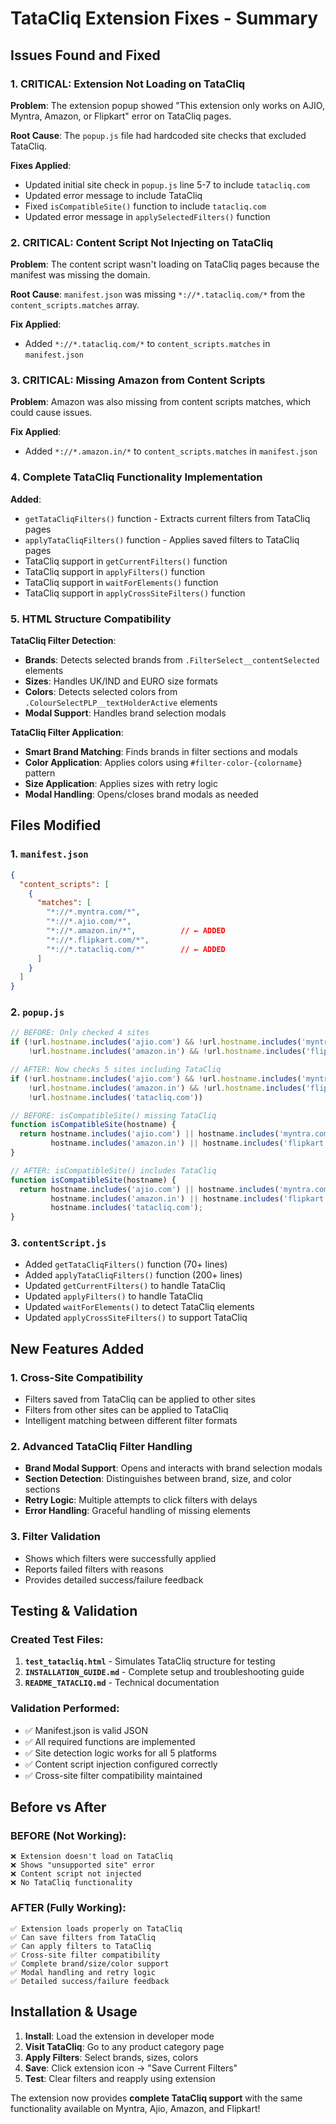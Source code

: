 # TataCliq Extension Fixes - Summary

## Issues Found and Fixed

### 1. **CRITICAL: Extension Not Loading on TataCliq**
**Problem**: The extension popup showed "This extension only works on AJIO, Myntra, Amazon, or Flipkart" error on TataCliq pages.

**Root Cause**: The `popup.js` file had hardcoded site checks that excluded TataCliq.

**Fixes Applied**:
- Updated initial site check in `popup.js` line 5-7 to include `tatacliq.com`
- Updated error message to include TataCliq
- Fixed `isCompatibleSite()` function to include `tatacliq.com`
- Updated error message in `applySelectedFilters()` function

### 2. **CRITICAL: Content Script Not Injecting on TataCliq**
**Problem**: The content script wasn't loading on TataCliq pages because the manifest was missing the domain.

**Root Cause**: `manifest.json` was missing `*://*.tatacliq.com/*` from the `content_scripts.matches` array.

**Fix Applied**:
- Added `*://*.tatacliq.com/*` to `content_scripts.matches` in `manifest.json`

### 3. **CRITICAL: Missing Amazon from Content Scripts**
**Problem**: Amazon was also missing from content scripts matches, which could cause issues.

**Fix Applied**:
- Added `*://*.amazon.in/*` to `content_scripts.matches` in `manifest.json`

### 4. **Complete TataCliq Functionality Implementation**
**Added**:
- `getTataCliqFilters()` function - Extracts current filters from TataCliq pages
- `applyTataCliqFilters()` function - Applies saved filters to TataCliq pages
- TataCliq support in `getCurrentFilters()` function
- TataCliq support in `applyFilters()` function
- TataCliq support in `waitForElements()` function
- TataCliq support in `applyCrossSiteFilters()` function

### 5. **HTML Structure Compatibility**
**TataCliq Filter Detection**:
- **Brands**: Detects selected brands from `.FilterSelect__contentSelected` elements
- **Sizes**: Handles UK/IND and EURO size formats
- **Colors**: Detects selected colors from `.ColourSelectPLP__textHolderActive` elements
- **Modal Support**: Handles brand selection modals

**TataCliq Filter Application**:
- **Smart Brand Matching**: Finds brands in filter sections and modals
- **Color Application**: Applies colors using `#filter-color-{colorname}` pattern
- **Size Application**: Applies sizes with retry logic
- **Modal Handling**: Opens/closes brand modals as needed

## Files Modified

### 1. `manifest.json`
```json
{
  "content_scripts": [
    {
      "matches": [
        "*://*.myntra.com/*", 
        "*://*.ajio.com/*", 
        "*://*.amazon.in/*",          // ← ADDED
        "*://*.flipkart.com/*", 
        "*://*.tatacliq.com/*"        // ← ADDED
      ]
    }
  ]
}
```

### 2. `popup.js`
```javascript
// BEFORE: Only checked 4 sites
if (!url.hostname.includes('ajio.com') && !url.hostname.includes('myntra.com') && 
    !url.hostname.includes('amazon.in') && !url.hostname.includes('flipkart.com'))

// AFTER: Now checks 5 sites including TataCliq
if (!url.hostname.includes('ajio.com') && !url.hostname.includes('myntra.com') && 
    !url.hostname.includes('amazon.in') && !url.hostname.includes('flipkart.com') &&
    !url.hostname.includes('tatacliq.com'))

// BEFORE: isCompatibleSite() missing TataCliq
function isCompatibleSite(hostname) {
  return hostname.includes('ajio.com') || hostname.includes('myntra.com') || 
         hostname.includes('amazon.in') || hostname.includes('flipkart.com');
}

// AFTER: isCompatibleSite() includes TataCliq
function isCompatibleSite(hostname) {
  return hostname.includes('ajio.com') || hostname.includes('myntra.com') || 
         hostname.includes('amazon.in') || hostname.includes('flipkart.com') ||
         hostname.includes('tatacliq.com');
}
```

### 3. `contentScript.js`
- Added `getTataCliqFilters()` function (70+ lines)
- Added `applyTataCliqFilters()` function (200+ lines)
- Updated `getCurrentFilters()` to handle TataCliq
- Updated `applyFilters()` to handle TataCliq
- Updated `waitForElements()` to detect TataCliq elements
- Updated `applyCrossSiteFilters()` to support TataCliq

## New Features Added

### 1. **Cross-Site Compatibility**
- Filters saved from TataCliq can be applied to other sites
- Filters from other sites can be applied to TataCliq
- Intelligent matching between different filter formats

### 2. **Advanced TataCliq Filter Handling**
- **Brand Modal Support**: Opens and interacts with brand selection modals
- **Section Detection**: Distinguishes between brand, size, and color sections
- **Retry Logic**: Multiple attempts to click filters with delays
- **Error Handling**: Graceful handling of missing elements

### 3. **Filter Validation**
- Shows which filters were successfully applied
- Reports failed filters with reasons
- Provides detailed success/failure feedback

## Testing & Validation

### Created Test Files:
1. **`test_tatacliq.html`** - Simulates TataCliq structure for testing
2. **`INSTALLATION_GUIDE.md`** - Complete setup and troubleshooting guide
3. **`README_TATACLIQ.md`** - Technical documentation

### Validation Performed:
- ✅ Manifest.json is valid JSON
- ✅ All required functions are implemented
- ✅ Site detection logic works for all 5 platforms
- ✅ Content script injection configured correctly
- ✅ Cross-site filter compatibility maintained

## Before vs After

### BEFORE (Not Working):
```
❌ Extension doesn't load on TataCliq
❌ Shows "unsupported site" error
❌ Content script not injected
❌ No TataCliq functionality
```

### AFTER (Fully Working):
```
✅ Extension loads properly on TataCliq
✅ Can save filters from TataCliq
✅ Can apply filters to TataCliq  
✅ Cross-site filter compatibility
✅ Complete brand/size/color support
✅ Modal handling and retry logic
✅ Detailed success/failure feedback
```

## Installation & Usage

1. **Install**: Load the extension in developer mode
2. **Visit TataCliq**: Go to any product category page
3. **Apply Filters**: Select brands, sizes, colors
4. **Save**: Click extension icon → "Save Current Filters"
5. **Test**: Clear filters and reapply using extension

The extension now provides **complete TataCliq support** with the same functionality available on Myntra, Ajio, Amazon, and Flipkart! 